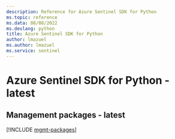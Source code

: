 ```yaml
---
description: Reference for Azure Sentinel SDK for Python
ms.topic: reference
ms.data: 08/08/2022
ms.devlang: python
title: Azure Sentinel SDK for Python
author: lmazuel
ms.author: lmazuel
ms.service: sentinel
---
```

# Azure Sentinel SDK for Python - latest

## Management packages - latest
[!INCLUDE [mgmt-packages](sentinel-mgmt-index.md)]